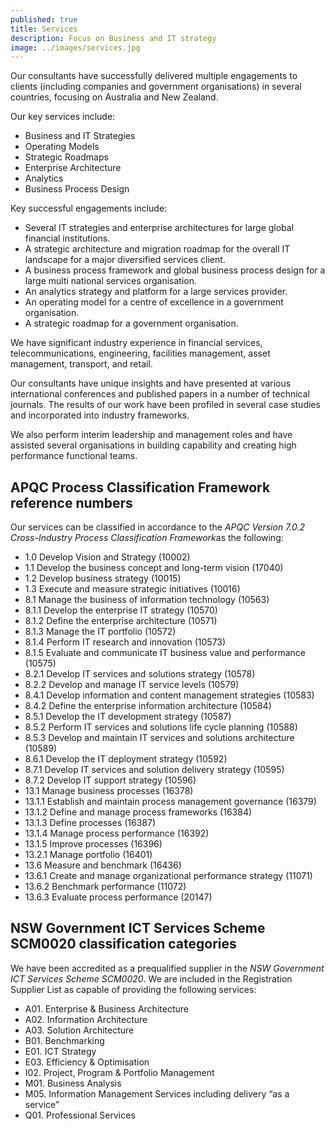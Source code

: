 ```yaml
---
published: true
title: Services
description: Focus on Business and IT strategy
image: ../images/services.jpg
---
```


Our consultants have successfully delivered multiple engagements to clients (including companies and government organisations) in several countries, focusing on Australia and New Zealand.

Our key services include:

- Business and IT Strategies
- Operating Models
- Strategic Roadmaps
- Enterprise Architecture
- Analytics
- Business Process Design

Key successful engagements include:

- Several IT strategies and enterprise architectures for large global financial institutions.
- A strategic architecture and migration roadmap for the overall IT landscape for a major diversified services client.
- A business process framework and global business process design for a large multi national services organisation.
- An analytics strategy and platform for a large services provider.
- An operating model for a centre of excellence in a government organisation.
- A strategic roadmap for a government organisation.

We have significant industry experience in financial services, telecommunications, engineering, facilities management, asset management, transport, and retail.

Our consultants have unique insights and have presented at various international conferences and published papers in a number of technical journals. The results of our work have been profiled in several case studies and incorporated into industry frameworks.

We also perform interim leadership and management roles and have assisted several organisations in building capability and creating high performance functional teams.

## APQC Process Classification Framework reference numbers

Our services can be classified in accordance to the *APQC Version 7.0.2 Cross-Industry Process Classification Framework*as the following:

- 1.0 Develop Vision and Strategy (10002)
- 1.1 Develop the business concept and long-term vision (17040)
- 1.2 Develop business strategy (10015)
- 1.3 Execute and measure strategic initiatives (10016)
- 8.1 Manage the business of information technology (10563)
- 8.1.1 Develop the enterprise IT strategy (10570)
- 8.1.2 Define the enterprise architecture (10571)
- 8.1.3 Manage the IT portfolio (10572)
- 8.1.4 Perform IT research and innovation (10573)
- 8.1.5 Evaluate and communicate IT business value and performance (10575)
- 8.2.1 Develop IT services and solutions strategy (10578)
- 8.2.2 Develop and manage IT service levels (10579)
- 8.4.1 Develop information and content management strategies (10583)
- 8.4.2 Define the enterprise information architecture (10584)
- 8.5.1 Develop the IT development strategy (10587)
- 8.5.2 Perform IT services and solutions life cycle planning (10588)
- 8.5.3 Develop and maintain IT services and solutions architecture (10589)
- 8.6.1 Develop the IT deployment strategy (10592)
- 8.7.1 Develop IT services and solution delivery strategy (10595)
- 8.7.2 Develop IT support strategy (10596)
- 13.1 Manage business processes (16378)
- 13.1.1 Establish and maintain process management governance (16379)
- 13.1.2 Define and manage process frameworks (16384)
- 13.1.3 Define processes (16387)
- 13.1.4 Manage process performance (16392)
- 13.1.5 Improve processes (16396)
- 13.2.1 Manage portfolio (16401)
- 13.6 Measure and benchmark (16436)
- 13.6.1 Create and manage organizational performance strategy (11071)
- 13.6.2 Benchmark performance (11072)
- 13.6.3 Evaluate process performance (20147)

## NSW Government ICT Services Scheme SCM0020 classification categories

We have been accredited as a prequalified supplier in the _NSW Government ICT Services Scheme SCM0020_. We are included in the Registration Supplier List as capable of providing the following services:

- A01. Enterprise & Business Architecture
- A02. Information Architecture
- A03. Solution Architecture
- B01. Benchmarking
- E01. ICT Strategy
- E03. Efficiency & Optimisation
- I02. Project, Program & Portfolio Management
- M01. Business Analysis
- M05. Information Management Services including delivery “as a service”
- Q01. Professional Services
